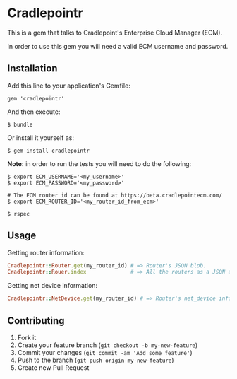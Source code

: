 # Cradlepointr

This is a gem that talks to Cradlepoint's Enterprise Cloud Manager \(ECM\).

In order to use this gem you will need a valid ECM username and password.


## Installation

Add this line to your application's Gemfile:

    gem 'cradlepointr'

And then execute:

    $ bundle

Or install it yourself as:

    $ gem install cradlepointr

__Note:__ in order to run the tests you will need to do the following:

    $ export ECM_USERNAME='<my_username>'
    $ export ECM_PASSWORD='<my_password>'

    # The ECM router id can be found at https://beta.cradlepointecm.com/
    $ export ECM_ROUTER_ID='<my_router_id_from_ecm>'

    $ rspec

## Usage

Getting router information:

```ruby
Cradlepointr::Router.get(my_router_id) # => Router's JSON blob.
Cradlepointr::Rouer.index              # => All the routers as a JSON array.
```

Getting net device information:

```ruby
Cradlepointr::NetDevice.get(my_router_id) # => Router's net_device info as JSON blob.
```

## Contributing

1. Fork it
2. Create your feature branch (`git checkout -b my-new-feature`)
3. Commit your changes (`git commit -am 'Add some feature'`)
4. Push to the branch (`git push origin my-new-feature`)
5. Create new Pull Request
